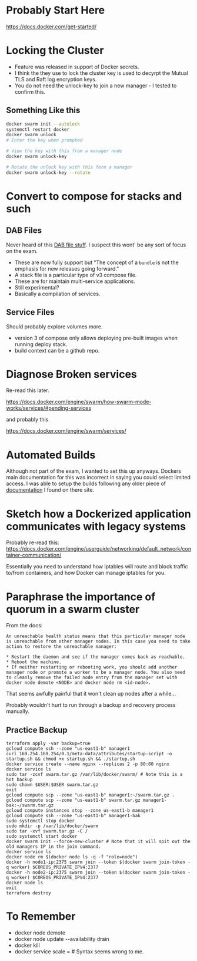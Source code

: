 # Probably Start Here

https://docs.docker.com/get-started/

# Locking the Cluster

* Feature was released in support of Docker secrets.
* I think the they use to lock the cluster key is used to decyrpt the Mutual TLS and Raft log encryption keys.
* You do not need the unlock-key to join a new manager - I tested to confirm this.

## Something Like this

```bash
docker swarm init --autolock
systemctl restart docker
docker swarm unlock
# Enter the key when prompted

# View the key with this from a manager node
docker swarm unlock-key

# Rotate the unlock key with this form a manager
docker swarm unlock-key --rotate
```

# Convert to compose for stacks and such

## DAB Files

Never heard of this [DAB file stuff](https://docs.docker.com/compose/bundles/#overview). I suspect
this wont' be any sort of focus on the exam.

* These are now fully support but "The concept of a `bundle` is not the emphasis for new releases going forward."
* A stack file is a particular type of v3 compose file.
* These are for maintain multi-service applications.
* Still experimental?
* Basically a compilation of services.

## Service Files

Should probably explore volumes more.

* version 3 of compose only allows deploying pre-built images when running deploy stack.
* build context can be a github repo.

# Diagnose Broken services

Re-read this later.

https://docs.docker.com/engine/swarm/how-swarm-mode-works/services/#pending-services

and probably this

https://docs.docker.com/engine/swarm/services/

# Automated Builds

Although not part of the exam, I wanted to set this up anyways. Dockers main documentation for this
was incorrect in saying you could select limited access. I was able to setup the builds following
any older piece of [documentation](https://docs.docker.com/docker-hub/builds/#remote-build-triggers) I found on there site.

# Sketch how a Dockerized application communicates with legacy systems

Probably re-read this: https://docs.docker.com/engine/userguide/networking/default_network/container-communication/

Essentially you need to understand how iptables will route and block traffic to/from containers, and how Docker
can manage iptables for you.

# Paraphrase the importance of quorum in a swarm cluster

From the docs:

```
An unreachable health status means that this particular manager node is unreachable from other manager nodes. In this case you need to take action to restore the unreachable manager:

* Restart the daemon and see if the manager comes back as reachable.
* Reboot the machine.
* If neither restarting or rebooting work, you should add another manager node or promote a worker to be a manager node. You also need to cleanly remove the failed node entry from the manager set with docker node demote <NODE> and docker node rm <id-node>.
```

That seems awfully painful that it won't clean up nodes after a while...

Probably wouldn't hurt to run through a backup and recovery process manually.

## Practice Backup

```
terraform apply -var backup=true
gcloud compute ssh --zone "us-east1-b" manager1
curl 169.254.169.254/0.1/meta-data/attributes/startup-script -o startup.sh && chmod +x startup.sh && ./startup.sh
docker service create --name nginx --replicas 2 -p 80:80 nginx
docker service ls
sudo tar -zcvf swarm.tar.gz /var/lib/docker/swarm/ # Note this is a hot backup
sudo chown $USER:$USER swarm.tar.gz
exit
gcloud compute scp --zone "us-east1-b" manager1:~/swarm.tar.gz .
gcloud compute scp --zone "us-east1-b" swarm.tar.gz manager1-bak:~/swarm.tar.gz
gcloud compute instances stop --zone us-east1-b manager1
gcloud compute ssh --zone "us-east1-b" manager1-bak
sudo systemctl stop docker
sudo mkdir -p /var/lib/docker/swarm
sudo tar -xvf swarm.tar.gz -C /
sudo systemctl start docker
docker swarm init --force-new-cluster # Note that it will spit out the old managers IP in the join command.
docker service ls
docker node rm $(docker node ls -q -f "role=node")
docker -h node1-ip:2375 swarm join --token $(docker swarm join-token -q worker) $COREOS_PRIVATE_IPV4:2377
docker -h node2-ip:2375 swarm join --token $(docker swarm join-token -q worker) $COREOS_PRIVATE_IPV4:2377
docker node ls
exit
terraform destroy
```

# To Remember

* docker node demote <nodeid>
* docker node update --availability drain <nodeid>
* docker kill <container>
* docker service scale <servicename>=<number> # Syntax seems wrong to me.
